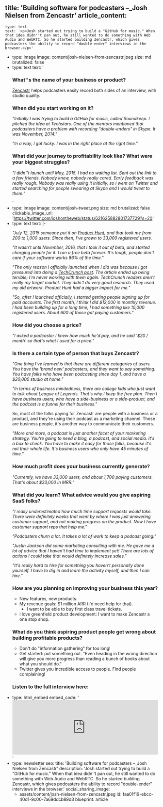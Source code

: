 title: 'Building software for podcasters –\_Josh Nielsen from Zencastr'
article_content:
  -
    type: text
    text: '<p>Josh started out trying to build a "GitHub for music." When that idea didn''t pan out, he still wanted to do something with Web Audio and WebRTC. So he started building Zencastr, which gives podcasters the ability to record "double-ender" interviews in the browser.</p>'
  -
    type: image
    image: content/josh-nielsen-from-zencastr.jpeg
    size: md
    brutalized: false
  -
    type: text
    text: '<h3>What''s the name of your business or product?</h3><p><a href="https://zencastr.com/">Zencastr</a>&nbsp;helps podcasters easily record both sides of an interview, with studio quality.</p><h3>When did you start working on it?</h3><p><em>"Initially I was trying to build a GitHub for music, called Soundkeep. I pitched the idea at Techstars. One of the mentors mentioned that podcasters have a problem with recording "double-enders" in Skype. It was November, 2014."</em></p><p><em>"In a way, I got lucky. I was in the right place at the right time."</em></p><h3>What did your journey to profitability look like? What were your biggest struggles?</h3><p><em>"I didn''t launch until May, 2015. I had no waiting list. Sent out the link to a few friends. Nobody knew, nobody really cared. Early feedback was really rough. Nobody was really using it initially, so I went on Twitter and started searching for people swearing at Skype and I would tweet to them."</em></p>'
  -
    type: image
    image: content/josh-tweet.png
    size: md
    brutalized: false
    clickable_image_url: 'https://twitter.com/joshontheweb/status/621625882801737729?s=20'
  -
    type: text
    text: |-
      <p><em>"July 12, 2015 someone put it on <a href="https://www.producthunt.com/posts/zencastr">Product Hunt</a>, and that took me from 200 to 1,000 users. Since then, I've grown to 33,000 registered users.</em></p><p><em>"It wasn't until November, 2016, that I took it out of beta, and started charging people for it. I&nbsp;ran a free beta forever. It's tough, people don't care if your software works 86% of the time."</em></p><p><em>"The only reason I officially launched when I did was because I got pressured into doing a <a href="https://techcrunch.com/2016/11/13/zencastr-launches/">TechCrunch post</a>. The article ended up being terrible; I'm never working with them again. TechCrunch readers aren't really my target market. They didn't do very good research. They used my old artwork. Product Hunt had a bigger impact for me."</em></p><p><em>"So, after I launched officially, I started getting people signing up for paid accounts. The first month, I think I did $12,000 in monthly revenue. I had been building up for a long time, I had something like 10,000 registered users. About 600 of those got paying customers."</em></p><h3>How did you choose a price?</h3><p><em>"I asked a podcaster I knew how much he'd pay, and he said '$20 / month' so that's what I used for a price."</em></p><h3>Is there a certain type of person that buys Zencastr?</h3><p><em>"One thing I've learned is that there are different categories of users. You have the 'brand new' podcasters, and they want to say something. You have folks who have been podcasting since day 1, and have a $20,000 studio at home."</em></p><p><em>"In terms of business mindedness, there are college kids who just want to talk about League of Legends. That's why I keep the free plan. Then I have business users, who have a side-business or a side-product, and the podcast is a funnel for their business."</em></p><p>So, most of the folks paying for Zencastr are people with a business or a product, and they're using their podcast as a marketing channel. These are business people, it's another way to communicate their customers.</p><p><em>"More and more, a podcast is just another facet of your marketing strategy. You're going to need a blog, a podcast, and social media. It's a box to check. You have to make it easy for those folks, because it's not their whole life. It's business users who only have 45 minutes of time."</em></p><h3>How much profit does your business currently generate?</h3><p><em>"Currently, we have 33,000 users, and about 1,700 paying customers. That's about $33,000 in MRR."</em></p><h3>What did you learn? What advice would you give aspiring SaaS folks?</h3><p><em>"I really underestimated how much time support requests would take. There were definitely weeks that went by where I was just answering customer support, and not making progress on the product. Now I have customer support reps that help me."</em></p><p><em>"Podcasters churn a lot. It takes a lot of work to keep a podcast going."</em></p><p><em>"Justin Jackson did some marketing consulting with me. He gave me a lot of advice that I haven't had time to implement yet! There are lots of actions I could take that would definitely increase sales."</em></p><p><em>"It's really hard to hire for something you haven't personally done yourself. I have to dig in and learn the activity myself, and then I can hire."</em></p><h3>How are you planning on improving your business this year?</h3><ul><li>New features, new products.</li><li>My revenue goals: $1 million ARR (I'd need help for that).
      <ul><li>I want to be able to buy first class travel tickets.</li></ul>
      </li><li>I love greenfield product development: I want to make Zencastr a one stop shop.</li></ul><h3>What do you think aspiring product people get wrong about building profitable products?</h3><ul><li>Don't do "information gathering" for too long!</li><li>Get started: put something out. "Even heading in the wrong direction will give you more progress than reading a bunch of books about what you should do."</li><li>Twitter gives you incredible access to people. Find people complaining!</li></ul><h3>Listen to the full interview here:</h3>
  -
    type: html_embed
    embed_code: '<iframe width="100%" height="180" frameborder="no" scrolling="no" seamless src="https://share.transistor.fm/e/c8bf67e8/dark"></iframe>'
  -
    type: newsletter
seo:
  title: 'Building software for podcasters –\_Josh Nielsen from Zencastr'
  description: 'Josh started out trying to build a "GitHub for music." When that idea didn''t pan out, he still wanted to do something with Web Audio and WebRTC. So he started building Zencastr, which gives podcasters the ability to record "double-ender" interviews in the browser.'
social_sharing_image:
    - assets/content/josh-nielsen-from-zencastr.jpeg
id: faa01f19-ebcc-40d1-9c00-7a69ddcb89d3
blueprint: article
